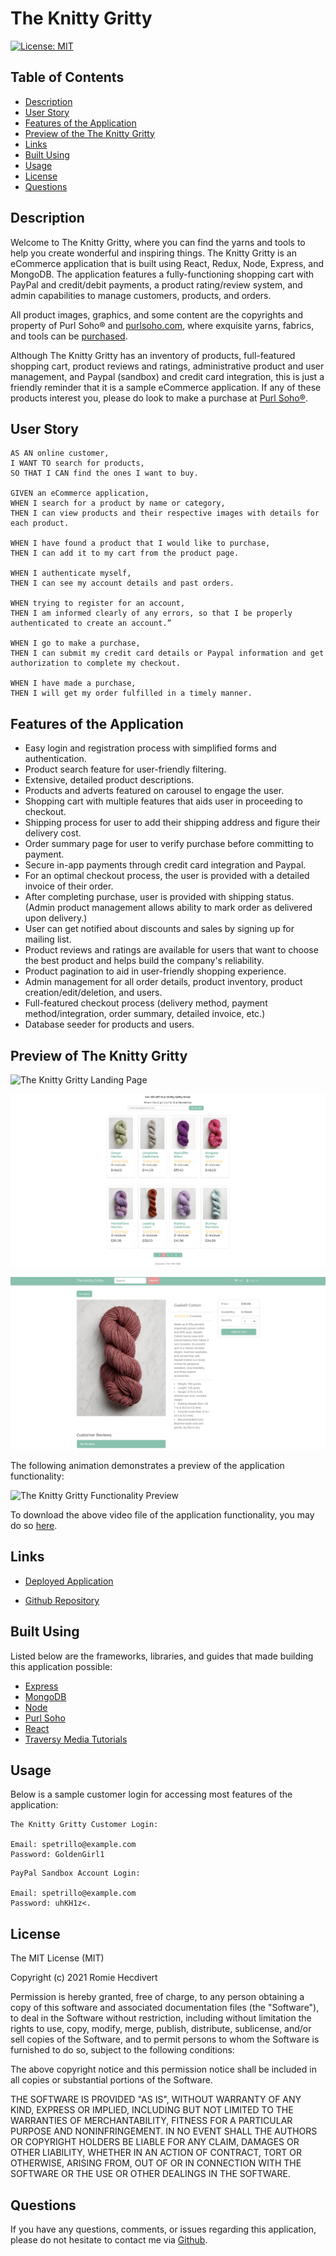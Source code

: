 # The Knitty Gritty

[![License: MIT](https://img.shields.io/badge/License-MIT-yellow.svg)](https://opensource.org/licenses/MIT)

## Table of Contents

- [Description](#description)
- [User Story](#user-story)
- [Features of the Application](#features-of-the-application)
- [Preview of the The Knitty Gritty](#preview-of-the-knitty-gritty)
- [Links](#links)
- [Built Using](#built-using)
- [Usage](#usage)
- [License](#license)
- [Questions](#questions)

## Description

Welcome to The Knitty Gritty, where you can find the yarns and tools to help you create wonderful and inspiring things. The Knitty Gritty is an eCommerce application that is built using React, Redux, Node, Express, and MongoDB. The application features a fully-functioning shopping cart with PayPal and credit/debit payments, a product rating/review system, and admin capabilities to manage customers, products, and orders.

All product images, graphics, and some content are the copyrights and property of Purl Soho® and [purlsoho.com](https://www.purlsoho.com/), where exquisite yarns, fabrics, and tools can be [purchased](https://www.purlsoho.com/new.html).

Although The Knitty Gritty has an inventory of products, full-featured shopping cart, product reviews and ratings, administrative product and user management, and Paypal (sandbox) and credit card integration, this is just a friendly reminder that it is a sample eCommerce application. If any of these products interest you, please do look to make a purchase at [Purl Soho®](https://www.purlsoho.com/).

## User Story

```
AS AN online customer,
I WANT TO search for products,
SO THAT I CAN find the ones I want to buy.

GIVEN an eCommerce application,
WHEN I search for a product by name or category,
THEN I can view products and their respective images with details for each product.

WHEN I have found a product that I would like to purchase,
THEN I can add it to my cart from the product page.

WHEN I authenticate myself,
THEN I can see my account details and past orders.

WHEN trying to register for an account,
THEN I am informed clearly of any errors, so that I be properly authenticated to create an account.”

WHEN I go to make a purchase,
THEN I can submit my credit card details or Paypal information and get authorization to complete my checkout.

WHEN I have made a purchase,
THEN I will get my order fulfilled in a timely manner.

```

## Features of the Application

- Easy login and registration process with simplified forms and authentication.
- Product search feature for user-friendly filtering.
- Extensive, detailed product descriptions.
- Products and adverts featured on carousel to engage the user.
- Shopping cart with multiple features that aids user in proceeding to checkout.
- Shipping process for user to add their shipping address and figure their delivery cost.
- Order summary page for user to verify purchase before committing to payment.
- Secure in-app payments through credit card integration and Paypal.
- For an optimal checkout process, the user is provided with a detailed invoice of their order.
- After completing purchase, user is provided with shipping status. (Admin product management allows ability to mark order as delivered upon delivery.)
- User can get notified about discounts and sales by signing up for mailing list.
- Product reviews and ratings are available for users that want to choose the best product and helps build the company's reliability.
- Product pagination to aid in user-friendly shopping experience.
- Admin management for all order details, product inventory, product creation/edit/deletion, and users.
- Full-featured checkout process (delivery method, payment method/integration, order summary, detailed invoice, etc.)
- Database seeder for products and users.

## Preview of The Knitty Gritty

![The Knitty Gritty Landing Page](assets/images/theKnittyGrittyLandingPage.png)

![The Knitty Gritty Products Page](assets/images/theKnittyGrittyProductsPage.png)

![The Knitty Gritty Single Product Page](assets/images/theKnittyGrittyProductPage.png)

The following animation demonstrates a preview of the application functionality:

![The Knitty Gritty Functionality Preview]()

To download the above video file of the application functionality, you may do so [here]().

## Links

- [Deployed Application](the-knitty-gritty.herokuapp.com)

- [Github Repository](https://github.com/rh9891/TheKnittyGritty)

## Built Using

Listed below are the frameworks, libraries, and guides that made building this application possible:

- [Express](https://expressjs.com/)
- [MongoDB](https://www.mongodb.com/what-is-mongodb)
- [Node](https://nodejs.org/en/about/)
- [Purl Soho](https://www.purlsoho.com/)
- [React](https://reactjs.org/docs/getting-started.html)
- [Traversy Media Tutorials](https://www.traversymedia.com)

## Usage

Below is a sample customer login for accessing most features of the application:

```
The Knitty Gritty Customer Login:

Email: spetrillo@example.com
Password: GoldenGirl1
```

```
PayPal Sandbox Account Login:

Email: spetrillo@example.com
Password: uhKH1z<.
```

## License

The MIT License (MIT)

Copyright (c) 2021 Romie Hecdivert

Permission is hereby granted, free of charge, to any person obtaining a copy of this software and associated documentation files (the "Software"), to deal in the Software without restriction, including without limitation the rights to use, copy, modify, merge, publish, distribute, sublicense, and/or sell copies of the Software, and to permit persons to whom the Software is furnished to do so, subject to the following conditions:

The above copyright notice and this permission notice shall be included in all copies or substantial portions of the Software.

THE SOFTWARE IS PROVIDED "AS IS", WITHOUT WARRANTY OF ANY KIND, EXPRESS OR IMPLIED, INCLUDING BUT NOT LIMITED TO THE WARRANTIES OF MERCHANTABILITY, FITNESS FOR A PARTICULAR PURPOSE AND NONINFRINGEMENT. IN NO EVENT SHALL THE AUTHORS OR COPYRIGHT HOLDERS BE LIABLE FOR ANY CLAIM, DAMAGES OR OTHER LIABILITY, WHETHER IN AN ACTION OF CONTRACT, TORT OR OTHERWISE, ARISING FROM, OUT OF OR IN CONNECTION WITH THE SOFTWARE OR THE USE OR OTHER DEALINGS IN THE SOFTWARE.

## Questions

If you have any questions, comments, or issues regarding this application, please do not hesitate to contact me via [Github](https://github.com/rh9891).
